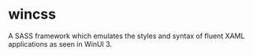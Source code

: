 # wincss
A SASS framework which emulates the styles and syntax of fluent XAML applications as seen in WinUI 3.